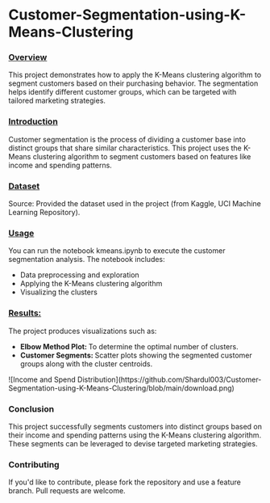 # Customer-Segmentation-using-K-Means-Clustering
<h3><u>Overview</u></h3>
This project demonstrates how to apply the K-Means clustering algorithm to segment customers based on their purchasing behavior. The segmentation helps identify different customer groups, which can be targeted with tailored marketing strategies.
<h3><u>Introduction</u></h3>
Customer segmentation is the process of dividing a customer base into distinct groups that share similar characteristics. This project uses the K-Means clustering algorithm to segment customers based on features like income and spending patterns.

<h3><u>Dataset</u></h3>
Source: Provided the dataset used in the project (from Kaggle, UCI Machine Learning Repository).
<h3><u>Usage</u></h3>
You can run the notebook kmeans.ipynb to execute the customer segmentation analysis. The notebook includes:
<ul>
  <li>Data preprocessing and exploration</li>
  <li>Applying the K-Means clustering algorithm</li>
  <li>Visualizing the clusters</li>
</ul>
<h3><u>Results:</u></h3>
The project produces visualizations such as:
<ul>
  <li><b>Elbow Method Plot: </b>To determine the optimal number of clusters.</li>
  <li><b>Customer Segments: </b>Scatter plots showing the segmented customer groups along with the cluster centroids.</li></ul>
![Income and Spend Distribution](https://github.com/Shardul003/Customer-Segmentation-using-K-Means-Clustering/blob/main/download.png)


<h3>Conclusion</h3>
This project successfully segments customers into distinct groups based on their income and spending patterns using the K-Means clustering algorithm. These segments can be leveraged to devise targeted marketing strategies.

<h3>Contributing</h3>
If you'd like to contribute, please fork the repository and use a feature branch. Pull requests are welcome.

